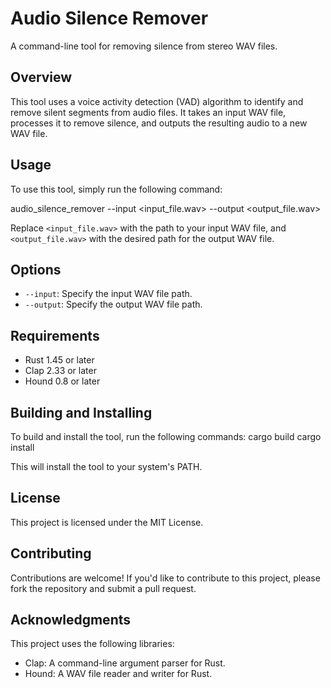 # Audio Silence Remover

A command-line tool for removing silence from stereo WAV files.

## Overview

This tool uses a voice activity detection (VAD) algorithm to identify and remove silent segments from audio files. It takes an input WAV file, processes it to remove silence, and outputs the resulting audio to a new WAV file.

## Usage

To use this tool, simply run the following command:

audio_silence_remover --input <input_file.wav> --output <output_file.wav>

Replace `<input_file.wav>` with the path to your input WAV file, and `<output_file.wav>` with the desired path for the output WAV file.

## Options

* `--input`: Specify the input WAV file path.
* `--output`: Specify the output WAV file path.

## Requirements

* Rust 1.45 or later
* Clap 2.33 or later
* Hound 0.8 or later

## Building and Installing

To build and install the tool, run the following commands:
cargo build cargo install

This will install the tool to your system's PATH.

## License

This project is licensed under the MIT License.

## Contributing

Contributions are welcome! If you'd like to contribute to this project, please fork the repository and submit a pull request.

## Acknowledgments

This project uses the following libraries:

* Clap: A command-line argument parser for Rust.
* Hound: A WAV file reader and writer for Rust.

